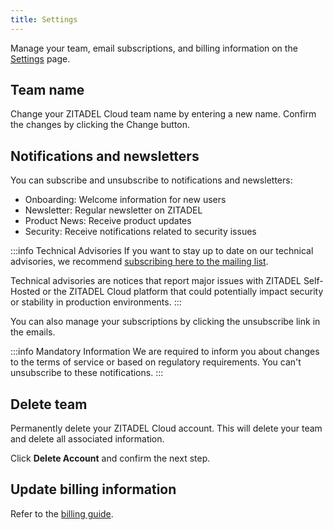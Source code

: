 ```yaml
---
title: Settings
---
```


Manage your team, email subscriptions, and billing information on the [Settings](https://zitadel.com/admin/settings) page.

## Team name

Change your ZITADEL Cloud team name by entering a new name.
Confirm the changes by clicking the Change button.

## Notifications and newsletters

You can subscribe and unsubscribe to notifications and newsletters:

- Onboarding: Welcome information for new users
- Newsletter: Regular newsletter on ZITADEL
- Product News: Receive product updates
- Security: Receive notifications related to security issues

:::info Technical Advisories
If you want to stay up to date on our technical advisories, we recommend [subscribing here to the mailing list](https://zitadel.com/docs/support/technical_advisory#subscribe-to-our-mailing-list).

Technical advisories are notices that report major issues with ZITADEL Self-Hosted or the ZITADEL Cloud platform that could potentially impact security or stability in production environments.
:::

You can also manage your subscriptions by clicking the unsubscribe link in the emails.

:::info Mandatory Information
We are required to inform you about changes to the terms of service or based on regulatory requirements. You can't unsubscribe to these notifications.
:::

## Delete team

Permanently delete your ZITADEL Cloud account.
This will delete your team and delete all associated information.

Click **Delete Account** and confirm the next step.

## Update billing information

Refer to the [billing guide](./billing.md).
